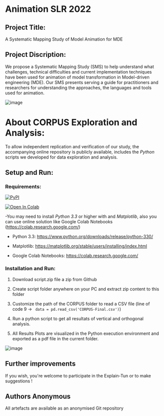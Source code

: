 # Animation SLR 2022
## Project Title:
A Systematic Mapping Study of Model Animation for MDE
## Project Discription:
We propose a Systematic Mapping Study (SMS) to help understand what challenges, technical difficulties and current implementation techniques have been used for animation of model transformation in Model-driven engineering (MDE). Our SMS presents serving a guide for practitioners and researchers for understanding the approaches, the languages and tools used for animation. 

![image](https://user-images.githubusercontent.com/42803883/182702495-908634fa-f4d8-4042-9760-901f747b8036.png)

# About CORPUS Exploration and Analysis:

To allow independent replication and verification of our study, the accompanying online repository is publicly available,
includes the _Python_ scripts we developed for data exploration and analysis.

## Setup and Run:

### Requirements:

[![PyPI](https://img.shields.io/pypi/pyversions/pylearning.svg)]()

[![Open In Colab](https://colab.research.google.com/assets/colab-badge.svg)]()



-You may need to install _Python 3.3_ or higher with and _Matplotlib_, also you can use online solution like Google Colab Notebooks (https://colab.research.google.com/)

*  Python 3.3: https://www.python.org/downloads/release/python-330/

*  Matplotlib: https://matplotlib.org/stable/users/installing/index.html

*  Google Colab Notebooks: https://colab.research.google.com/


### Installation and Run:

1. Download script.zip file a zip from Github

2. Create script folder anywhere on your PC and extract zip content to this folder

3. Customize the path of the CORPUS folder to read a CSV file (line of code 9 ->  ``` data = pd.read_csv('CORPUS-Final.csv')```)

4. Run a python script to get all resultats of vertical and orthogonal analysis.

5. All Results Plots are visualized in the Python execution environment and exported as a pdf file in the current folder. 

![image](https://user-images.githubusercontent.com/42803883/169172339-a9d15569-2827-486c-ab91-611ea6832925.png)

## Further improvements
If you wish, you're welcome to participate in the Explain-Tun or to make suggestions !

## Authors Anonymous
All artefacts are available as an anonymised Git repository
